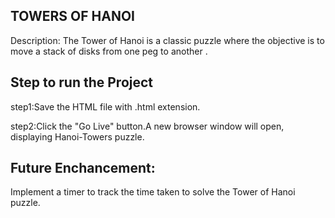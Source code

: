 ## TOWERS OF HANOI
Description:
The Tower of Hanoi is a classic puzzle where the objective is to move a stack of disks from one peg to another .

## Step to run the Project
step1:Save the HTML file with .html extension.

step2:Click the "Go Live" button.A new browser window will open, displaying Hanoi-Towers puzzle.

## Future Enchancement:
Implement a timer to track the time taken to solve the Tower of Hanoi puzzle.
